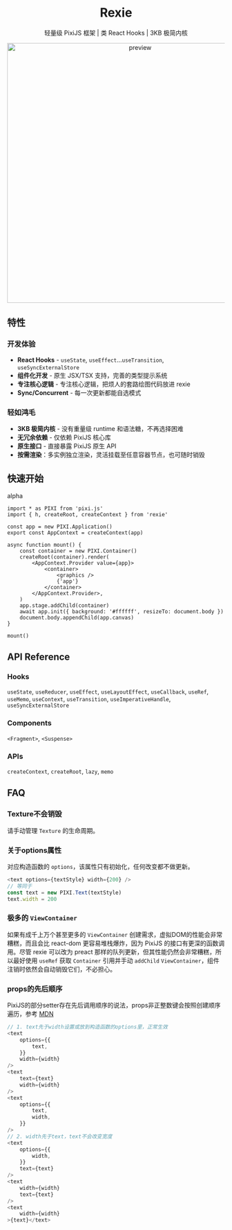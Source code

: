 <h1 align="center">Rexie</h1>
<p align="center">轻量级 PixiJS 框架 | 类 React Hooks | 3KB 极简内核</p>
<div align="center">
    <img width="600" alt="preview" src="https://raw.githubusercontent.com/wooloo26/rexie/refs/heads/main/docs/examples.gif">
</div>

## 特性

### 开发体验

- **React Hooks** - `useState`, `useEffect`...`useTransition`, `useSyncExternalStore`
- **组件化开发** - 原生 JSX/TSX 支持，完善的类型提示系统
- **专注核心逻辑** - 专注核心逻辑，把烦人的套路绘图代码放进 rexie
- **Sync/Concurrent** - 每一次更新都能自选模式

### 轻如鸿毛

- **3KB 极简内核** - 没有重量级 runtime 和语法糖，不再选择困难
- **无冗余依赖** - 仅依赖 PixiJS 核心库
- **原生接口** - 直接暴露 PixiJS 原生 API
- **按需渲染**：多实例独立渲染，灵活挂载至任意容器节点，也可随时销毁

## 快速开始

alpha

```tsx
import * as PIXI from 'pixi.js'
import { h, createRoot, createContext } from 'rexie'

const app = new PIXI.Application()
export const AppContext = createContext(app)

async function mount() {
    const container = new PIXI.Container()
    createRoot(container).render(
        <AppContext.Provider value={app}>
            <container>
                <graphics />
                {'app'}
            </container>
        </AppContext.Provider>,
    )
    app.stage.addChild(container)
    await app.init({ background: '#ffffff', resizeTo: document.body })
    document.body.appendChild(app.canvas)
}

mount()
```

## API Reference

### Hooks

`useState`, `useReducer`, `useEffect`, `useLayoutEffect`, `useCallback`, `useRef`, `useMemo`, `useContext`, `useTransition`, `useImperativeHandle`, `useSyncExternalStore`

### Components

`<Fragment>`, `<Suspense>`

### APIs

`createContext`, `createRoot`, `lazy`, `memo`

## FAQ

### Texture不会销毁

请手动管理 `Texture` 的生命周期。

### 关于options属性

对应构造函数的 `options`，该属性只有初始化，任何改变都不做更新。

```ts
<text options={textStyle} width={200} />
// 等同于
const text = new PIXI.Text(textStyle)
text.width = 200
```

### 极多的 `ViewContainer`

如果有成千上万个甚至更多的 `ViewContainer` 创建需求，虚拟DOM的性能会非常糟糕，而且会比 react-dom 更容易堆栈爆炸，因为 PixiJS 的接口有更深的函数调用。尽管 rexie 可以改为 preact 那样的队列更新，但其性能仍然会非常糟糕，所以最好使用 `useRef` 获取 `Container` 引用并手动 `addChild` `ViewContainer`，组件注销时依然会自动销毁它们，不必担心。

### props的先后顺序

PixiJS的部分setter存在先后调用顺序的说法，props非正整数键会按照创建顺序遍历，参考 [MDN](https://developer.mozilla.org/en-US/docs/Web/JavaScript/Reference/Statements/for...in#description)

```ts
// 1. text先于width设置或放到构造函数的options里，正常生效
<text
    options={{
        text,
    }}
    width={width}
/>
<text
    text={text}
    width={width}
/>
<text
    options={{
        text,
        width,
    }}
/>
// 2. width先于text，text不会改变宽度
<text
    options={{
        width,
    }}
    text={text}
/>
<text
    width={width}
    text={text}
/>
<text
    width={width}
>{text}</text>
```
